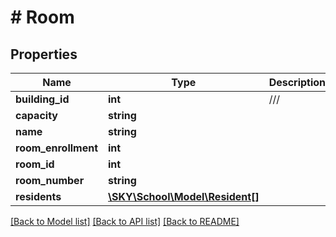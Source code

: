 # # Room

## Properties

Name | Type | Description | Notes
------------ | ------------- | ------------- | -------------
**building_id** | **int** | /// | [optional]
**capacity** | **string** |  | [optional]
**name** | **string** |  | [optional]
**room_enrollment** | **int** |  | [optional]
**room_id** | **int** |  | [optional]
**room_number** | **string** |  | [optional]
**residents** | [**\SKY\School\Model\Resident[]**](Resident.md) |  | [optional]

[[Back to Model list]](../../README.md#models) [[Back to API list]](../../README.md#endpoints) [[Back to README]](../../README.md)
